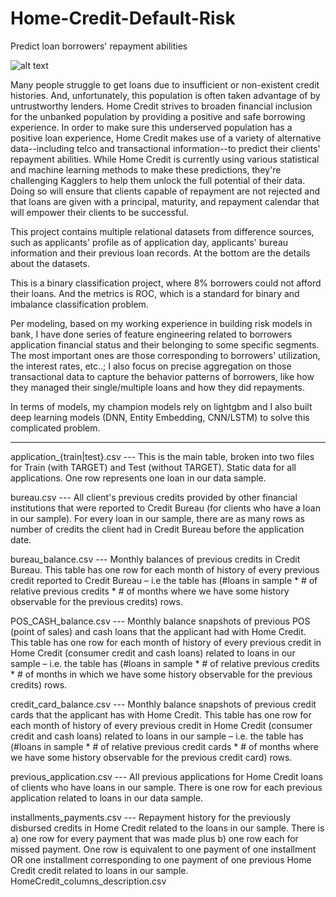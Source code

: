 # Home-Credit-Default-Risk
Predict loan borrowers' repayment abilities

![alt text](https://miro.medium.com/max/1276/1*H-Y1yWuKODyqIFD__0ajkg.png)

Many people struggle to get loans due to insufficient or non-existent credit histories. And, unfortunately, this population is often taken advantage of by untrustworthy lenders.
Home Credit strives to broaden financial inclusion for the unbanked population by providing a positive and safe borrowing experience. 
In order to make sure this underserved population has a positive loan experience, Home Credit makes use of a variety of alternative data--including telco and transactional information--to predict their clients' repayment abilities.
While Home Credit is currently using various statistical and machine learning methods to make these predictions, they're challenging Kagglers to help them unlock the full potential of their data. Doing so will ensure that clients capable of repayment are not rejected and that loans are given with a principal, 
maturity, and repayment calendar that will empower their clients to be successful.

This project contains multiple relational datasets from difference sources, such as applicants' profile as of application day, applicants' bureau information and their previous loan records. At the bottom are the details about the datasets.

This is a binary classification project, where 8% borrowers could not afford their loans. And the metrics is ROC, which is a standard for binary and imbalance classification problem.

Per modeling, based on my working experience in building risk models in bank, I have done series of feature engineering related to borrowers application financial status and their belonging to some specific segments. The most important ones are those corresponding to borrowers' utilization, the interest rates, etc..; I also focus on precise aggregation on those transactional data to capture the behavior patterns of borrowers, like how they managed their single/multiple loans and how they did repayments.

In terms of models, my champion models rely on lightgbm and I also built deep learning models (DNN, Entity Embedding, CNN/LSTM) to solve this complicated problem.


---------------------------------------------------------------------------------------------------------------------------------------
application_{train|test}.csv ---
This is the main table, broken into two files for Train (with TARGET) and Test (without TARGET).
Static data for all applications. One row represents one loan in our data sample.

bureau.csv ---
All client's previous credits provided by other financial institutions that were reported to Credit Bureau (for clients who have a loan in our sample).
For every loan in our sample, there are as many rows as number of credits the client had in Credit Bureau before the application date.

bureau_balance.csv ---
Monthly balances of previous credits in Credit Bureau.
This table has one row for each month of history of every previous credit reported to Credit Bureau – i.e the table has (#loans in sample * # of relative previous credits * # of months where we have some history observable for the previous credits) rows.

POS_CASH_balance.csv ---
Monthly balance snapshots of previous POS (point of sales) and cash loans that the applicant had with Home Credit.
This table has one row for each month of history of every previous credit in Home Credit (consumer credit and cash loans) related to loans in our sample – i.e. the table has (#loans in sample * # of relative previous credits * # of months in which we have some history observable for the previous credits) rows.

credit_card_balance.csv ---
Monthly balance snapshots of previous credit cards that the applicant has with Home Credit.
This table has one row for each month of history of every previous credit in Home Credit (consumer credit and cash loans) related to loans in our sample – i.e. the table has (#loans in sample * # of relative previous credit cards * # of months where we have some history observable for the previous credit card) rows.

previous_application.csv ---
All previous applications for Home Credit loans of clients who have loans in our sample.
There is one row for each previous application related to loans in our data sample.

installments_payments.csv ---
Repayment history for the previously disbursed credits in Home Credit related to the loans in our sample.
There is a) one row for every payment that was made plus b) one row each for missed payment.
One row is equivalent to one payment of one installment OR one installment corresponding to one payment of one previous Home Credit credit related to loans in our sample.
HomeCredit_columns_description.csv
